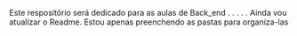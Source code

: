 Este respositório será dedicado para as aulas de Back_end
.
.
.
.
.
Ainda vou atualizar o Readme. Estou apenas preenchendo as pastas para organiza-las